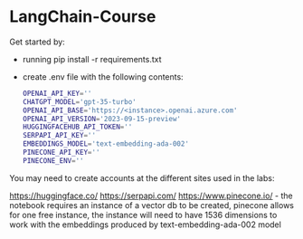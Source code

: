 # LangChain-Course

Get started by:
* running pip install -r requirements.txt
* create .env file with the following contents:
  
  ``` bash
  OPENAI_API_KEY=''
  CHATGPT_MODEL='gpt-35-turbo'
  OPENAI_API_BASE='https://<instance>.openai.azure.com'
  OPENAI_API_VERSION='2023-09-15-preview'
  HUGGINGFACEHUB_API_TOKEN=''
  SERPAPI_API_KEY=''
  EMBEDDINGS_MODEL='text-embedding-ada-002'
  PINECONE_API_KEY=''
  PINECONE_ENV=''
  ```

You may need to create accounts at the different sites used in the labs:

<https://huggingface.co/>
<https://serpapi.com/>
<https://www.pinecone.io/> - the notebook requires an instance of a vector db to be created, pinecone allows for one free instance, the instance will need to have 1536 dimensions to work with the embeddings produced by text-embedding-ada-002 model
